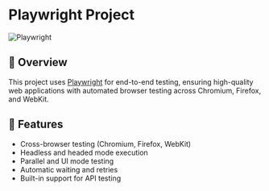 # Playwright Project

![Playwright](https://playwright.dev/img/playwright-logo.svg)

## 📌 Overview
This project uses [Playwright](https://playwright.dev/) for end-to-end testing, ensuring high-quality web applications with automated browser testing across Chromium, Firefox, and WebKit.

## 🚀 Features
- Cross-browser testing (Chromium, Firefox, WebKit)
- Headless and headed mode execution
- Parallel and UI mode testing
- Automatic waiting and retries
- Built-in support for API testing
